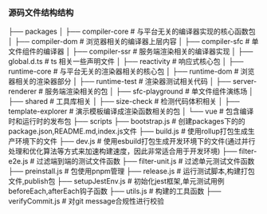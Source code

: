 
### 源码文件结构结构

├── packages
│   ├── compiler-core     # 与平台无关的编译器实现的核心函数包
│   ├── compiler-dom      # 浏览器相关的编译器上层内容
│   ├── compiler-sfc      # 单文件组件的编译器
│   ├── compiler-ssr      # 服务端渲染相关的编译器实现
│   ├── global.d.ts       # ts 相关一些声明文件
│   ├── reactivity        # 响应式核心包
│   ├── runtime-core      # 与平台无关的渲染器相关的核心包
│   ├── runtime-dom       # 浏览器相关的渲染器部分
│   ├── runtime-test      # 渲染器测试相关代码
│   ├── server-renderer   # 服务端渲染相关的包
│   ├── sfc-playground    # 单文件组件演练场
│   ├── shared            # 工具库相关
│   ├── size-check        # 检测代码体积相关
│   ├── template-explorer # 演示模板编译成渲染函数相关的包
│   └── vue               # 包含编译时和运行时的发布包
├── scripts
    ├── bootstrap.js      # 创建packages下的的package.json,README.md,index.js文件
    ├── build.js          # 使用rollup打包生成生产环境下的文件
    ├── dev.js            # 使用esbuild打包生成开发环境下的文件(通过并行处理和优化算法等方式来加速构建速度，因此非常适合用于开发环境)
    ├── filter-e2e.js     # 过滤端到端的测试文件函数
    ├── filter-unit.js    # 过滤单元测试文件函数
    ├── preinstall.js     # 包使用pnpm管理
    ├── release.js        # 运行测试脚本,构建打包文件,publish包
    ├── setupJestEnv.js   # 初始化jest框架,单元测试用例beforeEach,afterEach钩子函数
    ├── utils.js          # 构建的工具函数
    ├── verifyCommit.js   # 对git message合规性进行校验
